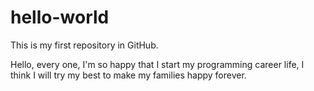 # hello-world
This is my first repository in GitHub.

Hello, every one, I'm so happy that I start my programming career life, I think I will try my best to make my families happy forever.
